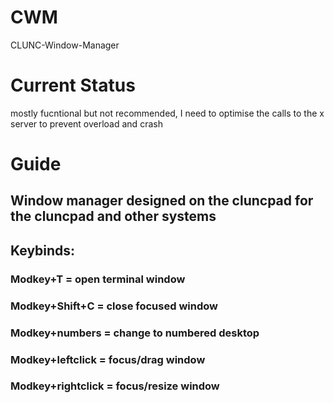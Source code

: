 # CWM
CLUNC-Window-Manager

# Current Status
mostly fucntional but not recommended, I need to optimise the calls to the x server to prevent overload and crash

# Guide
## Window manager designed on the cluncpad for the cluncpad and other systems
## Keybinds:
### Modkey+T = open terminal window
### Modkey+Shift+C = close focused window
### Modkey+numbers = change to numbered desktop
### Modkey+leftclick = focus/drag window
### Modkey+rightclick = focus/resize window



